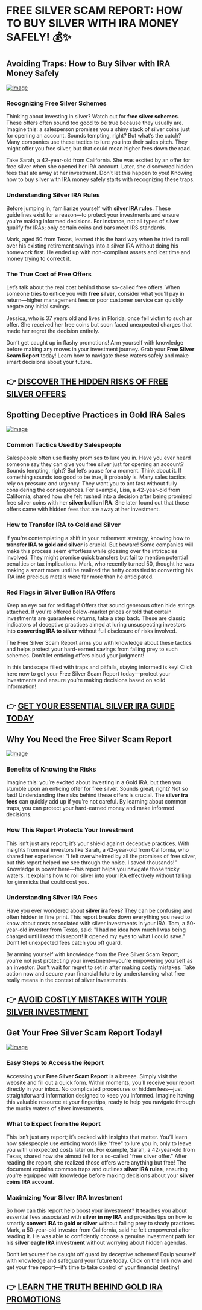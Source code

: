 # FREE SILVER SCAM REPORT: HOW TO BUY SILVER WITH IRA MONEY SAFELY! 💰✨

## Avoiding Traps: How to Buy Silver with IRA Money Safely

[![Image](https://apmaffiliates.com/creatives/WH-600x1200.jpg)](https://gchaffi.com/piOjft68)

### Recognizing Free Silver Schemes

Thinking about investing in silver? Watch out for **free silver schemes**. These offers often sound too good to be true because they usually are. Imagine this: a salesperson promises you a shiny stack of silver coins just for opening an account. Sounds tempting, right? But what’s the catch? Many companies use these tactics to lure you into their sales pitch. They might offer you free silver, but that could mean higher fees down the road. 

Take Sarah, a 42-year-old from California. She was excited by an offer for free silver when she opened her IRA account. Later, she discovered hidden fees that ate away at her investment. Don’t let this happen to you! Knowing how to buy silver with IRA money safely starts with recognizing these traps.

### Understanding Silver IRA Rules

Before jumping in, familiarize yourself with **silver IRA rules**. These guidelines exist for a reason—to protect your investments and ensure you're making informed decisions. For instance, not all types of silver qualify for IRAs; only certain coins and bars meet IRS standards.

Mark, aged 50 from Texas, learned this the hard way when he tried to roll over his existing retirement savings into a silver IRA without doing his homework first. He ended up with non-compliant assets and lost time and money trying to correct it.

### The True Cost of Free Offers

Let’s talk about the real cost behind those so-called free offers. When someone tries to entice you with **free silver**, consider what you'll pay in return—higher management fees or poor customer service can quickly negate any initial savings.

Jessica, who is 37 years old and lives in Florida, once fell victim to such an offer. She received her free coins but soon faced unexpected charges that made her regret the decision entirely.

Don’t get caught up in flashy promotions! Arm yourself with knowledge before making any moves in your investment journey. Grab your **Free Silver Scam Report** today! Learn how to navigate these waters safely and make smart decisions about your future.



## 👉 [DISCOVER THE HIDDEN RISKS OF FREE SILVER OFFERS](https://gchaffi.com/piOjft68)

## Spotting Deceptive Practices in Gold IRA Sales

[![Image](https://apmaffiliates.com/creatives/BG-300x50.jpg)](https://gchaffi.com/piOjft68)

### Common Tactics Used by Salespeople  
Salespeople often use flashy promises to lure you in. Have you ever heard someone say they can give you free silver just for opening an account? Sounds tempting, right? But let’s pause for a moment. Think about it. If something sounds too good to be true, it probably is. Many sales tactics rely on pressure and urgency. They want you to act fast without fully considering the consequences. For example, Lisa, a 42-year-old from California, shared how she felt rushed into a decision after being promised free silver coins with her **silver bullion IRA**. She later found out that those offers came with hidden fees that ate away at her investment.

### How to Transfer IRA to Gold and Silver  
If you're contemplating a shift in your retirement strategy, knowing how to **transfer IRA to gold and silver** is crucial. But beware! Some companies will make this process seem effortless while glossing over the intricacies involved. They might promise quick transfers but fail to mention potential penalties or tax implications. Mark, who recently turned 50, thought he was making a smart move until he realized the hefty costs tied to converting his IRA into precious metals were far more than he anticipated.

### Red Flags in Silver Bullion IRA Offers  
Keep an eye out for red flags! Offers that sound generous often hide strings attached. If you're offered below-market prices or told that certain investments are guaranteed returns, take a step back. These are classic indicators of deceptive practices aimed at luring unsuspecting investors into **converting IRA to silver** without full disclosure of risks involved.

The Free Silver Scam Report arms you with knowledge about these tactics and helps protect your hard-earned savings from falling prey to such schemes. Don’t let enticing offers cloud your judgment!

In this landscape filled with traps and pitfalls, staying informed is key! Click here now to get your Free Silver Scam Report today—protect your investments and ensure you’re making decisions based on solid information!



## 👉 [GET YOUR ESSENTIAL SILVER IRA GUIDE TODAY](https://gchaffi.com/piOjft68)

## Why You Need the Free Silver Scam Report
[![Image](https://apmaffiliates.com/creatives/WH-336x280.jpg)](https://gchaffi.com/piOjft68)

### Benefits of Knowing the Risks  
Imagine this: you’re excited about investing in a Gold IRA, but then you stumble upon an enticing offer for free silver. Sounds great, right? Not so fast! Understanding the risks behind these offers is crucial. The **silver ira fees** can quickly add up if you're not careful. By learning about common traps, you can protect your hard-earned money and make informed decisions.

### How This Report Protects Your Investment  
This isn’t just any report; it’s your shield against deceptive practices. With insights from real investors like Sarah, a 42-year-old from California, who shared her experience: "I felt overwhelmed by all the promises of free silver, but this report helped me see through the noise. I saved thousands!" Knowledge is power here—this report helps you navigate those tricky waters. It explains how to roll silver into your IRA effectively without falling for gimmicks that could cost you.

### Understanding Silver IRA Fees  
Have you ever wondered about **silver ira fees**? They can be confusing and often hidden in fine print. This report breaks down everything you need to know about costs associated with silver investments in your IRA. Tom, a 50-year-old investor from Texas, said: "I had no idea how much I was being charged until I read this report! It opened my eyes to what I could save." Don’t let unexpected fees catch you off guard.

By arming yourself with knowledge from the Free Silver Scam Report, you're not just protecting your investment—you're empowering yourself as an investor. Don't wait for regret to set in after making costly mistakes. Take action now and secure your financial future by understanding what free really means in the context of silver investments.



## 👉 [AVOID COSTLY MISTAKES WITH YOUR SILVER INVESTMENT](https://gchaffi.com/piOjft68)

## Get Your Free Silver Scam Report Today!

[![Image](https://apmaffiliates.com/creatives/BG-600x1200.jpg)](https://gchaffi.com/piOjft68)

### Easy Steps to Access the Report
Accessing your **Free Silver Scam Report** is a breeze. Simply visit the website and fill out a quick form. Within moments, you’ll receive your report directly in your inbox. No complicated procedures or hidden fees—just straightforward information designed to keep you informed. Imagine having this valuable resource at your fingertips, ready to help you navigate through the murky waters of silver investments.

### What to Expect from the Report
This isn’t just any report; it’s packed with insights that matter. You’ll learn how salespeople use enticing words like "free" to lure you in, only to leave you with unexpected costs later on. For example, Sarah, a 42-year-old from Texas, shared how she almost fell for a so-called "free silver offer." After reading the report, she realized those offers were anything but free! The document explains common traps and outlines **silver IRA rules**, ensuring you’re equipped with knowledge before making decisions about your **silver coins IRA account**.

### Maximizing Your Silver IRA Investment  
So how can this report help boost your investment? It teaches you about essential fees associated with **silver in my IRA** and provides tips on how to smartly **convert IRA to gold or silver** without falling prey to shady practices. Mark, a 50-year-old investor from California, said he felt empowered after reading it. He was able to confidently choose a genuine investment path for his **silver eagle IRA investment** without worrying about hidden agendas.

Don’t let yourself be caught off guard by deceptive schemes! Equip yourself with knowledge and safeguard your future today. Click on the link now and get your free report—it’s time to take control of your financial destiny!



## 👉 [LEARN THE TRUTH BEHIND GOLD IRA PROMOTIONS](https://gchaffi.com/piOjft68)